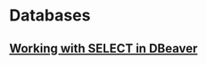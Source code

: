 # Databases
## [Working with SELECT in DBeaver](https://docs.google.com/spreadsheets/d/1_UIoYB5sAcFY7875b8u158JtebhOF_K-5lYed90yfdc/edit?usp=sharing)
